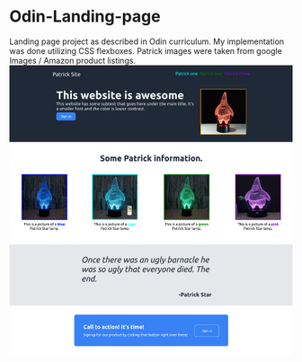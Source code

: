 # Odin-Landing-page
Landing page project as described in Odin curriculum.
My implementation was done utilizing CSS flexboxes.
Patrick images were taken from google Images / Amazon product listings.
![Screenshot](./images/screenshot.png)
